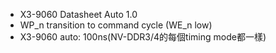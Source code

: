 - X3-9060 Datasheet Auto 1.0
- WP_n transition to command cycle (WE_n low)
- X3-9060 auto: 100ns(NV-DDR3/4的每個timing mode都一樣)
